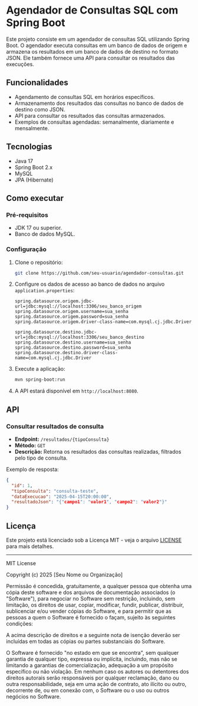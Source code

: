
# Agendador de Consultas SQL com Spring Boot

Este projeto consiste em um agendador de consultas SQL utilizando Spring Boot. O agendador executa consultas em um banco de dados de origem e armazena os resultados em um banco de dados de destino no formato JSON. Ele também fornece uma API para consultar os resultados das execuções.

## Funcionalidades

- Agendamento de consultas SQL em horários específicos.
- Armazenamento dos resultados das consultas no banco de dados de destino como JSON.
- API para consultar os resultados das consultas armazenados.
- Exemplos de consultas agendadas: semanalmente, diariamente e mensalmente.

## Tecnologias

- Java 17
- Spring Boot 2.x
- MySQL
- JPA (Hibernate)

## Como executar

### Pré-requisitos

- JDK 17 ou superior.
- Banco de dados MySQL.

### Configuração

1. Clone o repositório:

   ```bash
   git clone https://github.com/seu-usuario/agendador-consultas.git
   ```

2. Configure os dados de acesso ao banco de dados no arquivo `application.properties`:

   ```properties
   spring.datasource.origem.jdbc-url=jdbc:mysql://localhost:3306/seu_banco_origem
   spring.datasource.origem.username=sua_senha
   spring.datasource.origem.password=sua_senha
   spring.datasource.origem.driver-class-name=com.mysql.cj.jdbc.Driver
   ```
   ```properties
   spring.datasource.destino.jdbc-url=jdbc:mysql://localhost:3306/seu_banco_destino
   spring.datasource.destino.username=sua_senha
   spring.datasource.destino.password=sua_senha
   spring.datasource.destino.driver-class-name=com.mysql.cj.jdbc.Driver
   ```

3. Execute a aplicação:

   ```bash
   mvn spring-boot:run
   ```

4. A API estará disponível em `http://localhost:8080`.

## API

### Consultar resultados de consulta

- **Endpoint:** `/resultados/{tipoConsulta}`
- **Método:** `GET`
- **Descrição:** Retorna os resultados das consultas realizadas, filtrados pelo tipo de consulta.

Exemplo de resposta:

```json
{
  "id": 1,
  "tipoConsulta": "consulta-teste",
  "dataExecucao": "2025-04-15T20:00:00",
  "resultadoJson": "{"campo1": "valor1", "campo2": "valor2"}"
}
```

## Licença

Este projeto está licenciado sob a Licença MIT - veja o arquivo [LICENSE](LICENSE) para mais detalhes.

---

MIT License

Copyright (c) 2025 [Seu Nome ou Organização]

Permissão é concedida, gratuitamente, a qualquer pessoa que obtenha uma cópia deste software e dos arquivos de documentação associados (o "Software"), para negociar no Software sem restrição, incluindo, sem limitação, os direitos de usar, copiar, modificar, fundir, publicar, distribuir, sublicenciar e/ou vender cópias do Software, e para permitir que as pessoas a quem o Software é fornecido o façam, sujeito às seguintes condições:

A acima descrição de direitos e a seguinte nota de isenção deverão ser incluídas em todas as cópias ou partes substanciais do Software.

O Software é fornecido "no estado em que se encontra", sem qualquer garantia de qualquer tipo, expressa ou implícita, incluindo, mas não se limitando a garantias de comercialização, adequação a um propósito específico ou não violação. Em nenhum caso os autores ou detentores dos direitos autorais serão responsáveis por qualquer reclamação, dano ou outra responsabilidade, seja em uma ação de contrato, ato ilícito ou outro, decorrente de, ou em conexão com, o Software ou o uso ou outros negócios no Software.
